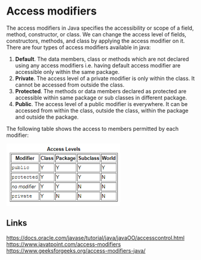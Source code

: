 # Access modifiers

The access modifiers in Java specifies the accessibility or scope of a field, method, constructor, or class. We can change the access level of fields, constructors, methods, and class by applying the access modifier on it. There are four types of access modifiers available in java:

1. **Default**. The data members, class or methods which are not declared using any access modifiers i.e. having default access modifier are accessible only within the same package.
2. **Private**. The access level of a private modifier is only within the class. It cannot be accessed from outside the class.
3. **Protected**. The methods or data members declared as protected are accessible within same package or sub classes in different package.
4. **Public**. The access level of a public modifier is everywhere. It can be accessed from within the class, outside the class, within the package and outside the package.

The following table shows the access to members permitted by each modifier:

![](./res/access_modifier.png "Access modifier")

## Links
https://docs.oracle.com/javase/tutorial/java/javaOO/accesscontrol.html  
https://www.javatpoint.com/access-modifiers  
https://www.geeksforgeeks.org/access-modifiers-java/  
